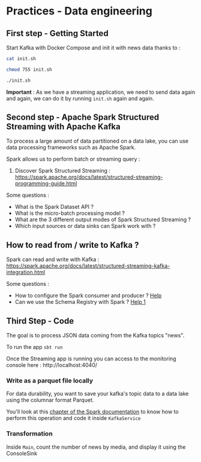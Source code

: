# Practices - Data engineering

## First step - Getting Started

Start Kafka with Docker Compose and init it with news data thanks to :
```bash
cat init.sh

chmod 755 init.sh

./init.sh
```

**Important** : As we have a streaming application, we need to send data again and again, we can do it by running `init.sh` again and again.

## Second step - Apache Spark Structured Streaming with Apache Kafka
To process a large amount of data partitioned on a data lake, you can use data processing frameworks such as Apache Spark.

Spark allows us to perform batch or streaming query :
1. Discover Spark Structured Streaming : https://spark.apache.org/docs/latest/structured-streaming-programming-guide.html

Some questions :
* What is the Spark Dataset API ?
* What is the micro-batch processing model ?
* What are the 3 different output modes of Spark Structured Streaming ?
* Which input sources or data sinks can Spark work with ? 

## How to read from / write to Kafka ?
Spark can read and write with Kafka : https://spark.apache.org/docs/latest/structured-streaming-kafka-integration.html
 
Some questions :
* How to configure the Spark consumer and producer ? [Help](https://spark.apache.org/docs/latest/structured-streaming-kafka-integration.html#kafka-specific-configurations)
* Can we use the Schema Registry with Spark ? [Help 1](https://learn.microsoft.com/en-us/azure/databricks/_static/notebooks/schema-registry-integration/avro-data-and-schema-registry.html)

## Third Step - Code
The goal is to process JSON data coming from the Kafka topics "news".

To run the app `sbt run`

Once the Streaming app is running you can access to the monitoring console here : http://localhost:4040/

### Write as a parquet file locally
For data durability, you want to save your kafka's topic data to a data lake using the columnar format Parquet.

You'll look at this [chapter of the Spark documentation](https://spark.apache.org/docs/latest/structured-streaming-programming-guide.html#output-sinks) to know how to perform this operation and code it inside `KafkaService`

### Transformation
Inside `Main`, count the number of news by media, and display it using the ConsoleSink